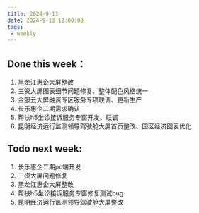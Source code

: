 ```yaml
---
title: 2024-9-13
date: 2024-9-13 12:00:00
tags: 
 - weekly
---
```

## Done this week：
   1. 黑龙江惠企大屏整改
   2. 三资大屏图表细节问题修复、整体配色风格统一
   3. 金服云大屏融资专区服务专项联调、更新生产
   4. 长乐惠企二期需求确认
   5. 帮扶h5坐诊接诉服务专窗开发、联调
   6. 昆明经济运行监测领导驾驶舱大屏首页整改、园区经济图表优化
## Todo next week:
   1. 长乐惠企二期pc端开发
   2. 三资大屏问题修复
   3. 黑龙江惠企大屏整改
   4. 帮扶h5坐诊接诉服务专窗修复测试bug
   5. 昆明经济运行监测领导驾驶舱大屏整改

